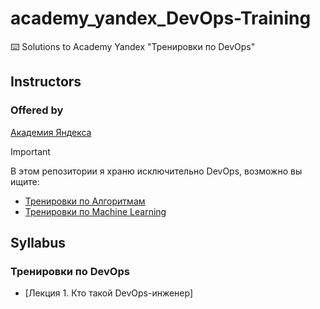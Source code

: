 # academy_yandex_DevOps-Training
⌨️ Solutions to Academy Yandex "Тренировки по DevOps"

## Instructors

### Offered by
[Академия Яндекса](https://academy.yandex.ru/)

> [!IMPORTANT]
> В этом репозитории я храню исключительно DevOps, возможно вы ищите:
> - [Тренировки по Алгоритмам](https://github.com/MisterZurg/academy_yandex_Algorithm-Training)
> - [Тренировки по Machine Learning](https://github.com/MisterZurg/academy_yandex_Machine-Learning-Training)

## Syllabus
### Тренировки по DevOps
- [Лекция 1. Кто такой DevOps-инженер]